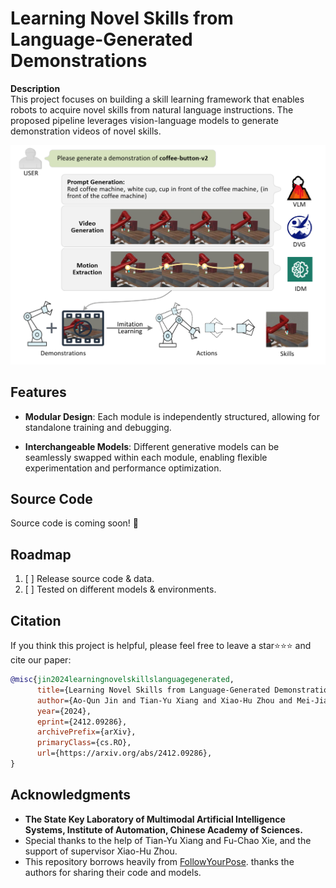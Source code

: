 # Learning Novel Skills from Language-Generated Demonstrations

**Description**  
This project focuses on building a skill learning framework that enables robots to acquire novel skills from natural language instructions. 
The proposed pipeline leverages vision-language models to generate demonstration videos of novel skills.

![NSAGD](static/images/img1.png)

## Features  
- **Modular Design**: Each module is independently structured, allowing for standalone training and debugging.  

- **Interchangeable Models**: Different generative models can be seamlessly swapped within each module, enabling flexible experimentation and performance optimization.  

## Source Code  
Source code is coming soon! 🚀  

## Roadmap  
1. [ ] Release source code & data.
2. [ ] Tested on different models & environments.

## Citation  
If you think this project is helpful, please feel free to leave a star⭐️⭐️⭐️ and cite our paper:

```bibtex
@misc{jin2024learningnovelskillslanguagegenerated,
      title={Learning Novel Skills from Language-Generated Demonstrations}, 
      author={Ao-Qun Jin and Tian-Yu Xiang and Xiao-Hu Zhou and Mei-Jiang Gui and Xiao-Liang Xie and Shi-Qi Liu and Shuang-Yi Wang and Yue Cao and Sheng-Bin Duan and Fu-Chao Xie and Zeng-Guang Hou},
      year={2024},
      eprint={2412.09286},
      archivePrefix={arXiv},
      primaryClass={cs.RO},
      url={https://arxiv.org/abs/2412.09286}, 
}
```

## Acknowledgments  
- **The State Key Laboratory of Multimodal Artificial Intelligence Systems, Institute of Automation, Chinese Academy of Sciences.**
- Special thanks to the help of Tian-Yu Xiang and Fu-Chao Xie, and the support of supervisor Xiao-Hu Zhou.
- This repository borrows heavily from [FollowYourPose](https://github.com/mayuelala/FollowYourPose). thanks the authors for sharing their code and models.
